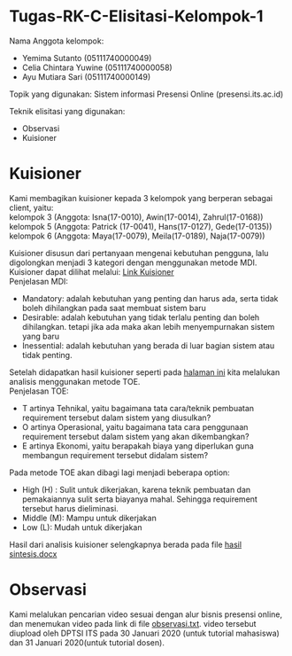 # Tugas-RK-C-Elisitasi-Kelompok-1

Nama Anggota kelompok: 
* Yemima Sutanto (05111740000049) 
* Celia Chintara Yuwine (05111740000058) 
* Ayu Mutiara Sari (05111740000149) </br>

Topik yang digunakan: Sistem informasi Presensi Online (presensi.its.ac.id) </br>

Teknik elisitasi yang digunakan: 
* Observasi
* Kuisioner

# Kuisioner

Kami membagikan kuisioner kepada 3 kelompok yang berperan sebagai client, yaitu: </br>
kelompok 3 (Anggota: Isna(17-0010), Awin(17-0014), Zahrul(17-0168))  </br>
kelompok 5 (Anggota: Patrick (17-0041), Hans(17-0127), Gede(17-0135))  </br>
kelompok 6 (Anggota: Maya(17-0079), Meila(17-0189), Naja(17-0079))  </br>

Kuisioner disusun dari pertanyaan mengenai kebutuhan pengguna, lalu digolongkan menjadi 3 kategori dengan menggunakan metode MDI.
Kuisioner dapat dilihat melalui: [Link Kuisioner](https://docs.google.com/forms/d/e/1FAIpQLScwUMqdrhQ6XpMnLl1UTk8oy_wRozzY6lT4YZKiirmrrBkJTA/viewform) </br>
Penjelasan MDI: 
* Mandatory: adalah kebutuhan yang penting dan harus ada, serta tidak boleh dihilangkan pada saat membuat sistem baru
* Desirable: adalah kebutuhan yang tidak terlalu penting dan boleh dihilangkan. tetapi jika ada maka akan lebih menyempurnakan sistem yang baru
* Inessential: adalah kebutuhan yang berada di luar bagian sistem atau tidak penting.

Setelah didapatkan hasil kuisioner seperti pada [halaman ini](https://github.com/yemimasutanto/RK-C-Elisitasi-Kelompok1/blob/master/Elisitasi%20Kebutuhan%20Pengguna%20dari%20Web%20Presensi%20Online%20ITS.csv) kita melalukan analisis menggunakan metode TOE. </br>
Penjelasan TOE:
* T artinya Tehnikal, yaitu bagaimana tata cara/teknik pembuatan requirement tersebut dalam sistem yang diusulkan?
* O artinya Operasional, yaitu bagaimana tata cara penggunaan requirement tersebut dalam sistem yang akan dikembangkan?
* E artinya Ekonomi, yaitu berapakah biaya yang diperlukan guna membangun requirement tersebut didalam sistem? </br>

Pada metode TOE akan dibagi lagi menjadi beberapa option: </br>
* High (H) : Sulit untuk dikerjakan, karena teknik pembuatan dan pemakaiannya sulit serta biayanya mahal. Sehingga requirement tersebut harus dieliminasi. </br>
* Middle (M): Mampu untuk dikerjakan </br>
* Low (L): Mudah untuk dikerjakan </br>

Hasil dari analisis kuisioner selengkapnya berada pada file [hasil sintesis.docx](https://github.com/yemimasutanto/RK-C-Elisitasi-Kelompok1/blob/master/hasil%20sintesis.docx)

# Observasi
Kami melalukan pencarian video sesuai dengan alur bisnis presensi online, dan menemukan video pada link di file [observasi.txt](https://github.com/yemimasutanto/RK-C-Elisitasi-Kelompok1/blob/master/Observasi.txt). video tersebut diupload oleh DPTSI ITS pada 30 Januari 2020 (untuk tutorial mahasiswa) dan 31 Januari 2020(untuk tutorial dosen).
